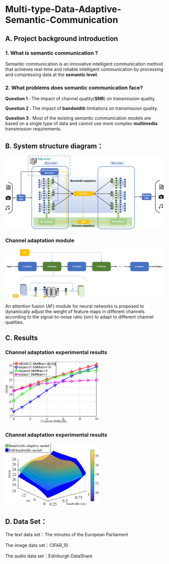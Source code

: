 # Multi-type-Data-Adaptive-Semantic-Communication

## A. Project background introduction

### 1. What is semantic communication ?

Semantic communication is an innovative intelligent communication method that achieves real-time and reliable intelligent communication by processing and compressing data at the **semantic level**.

### 2. What problems does semantic communication face?

**Question 1** : The impact of channel quality(**SNR**) on transmission quality.

**Question 2** : The impact of **bandwidth** limitations on transmission quality.

**Question 3** : Most of the existing semantic communication models are based on a single type of data and cannot use more complex **multimedia** transmission requirements.

## B. System structure diagram：

![](img/system.png)

### Channel adaptation module

![](img/AF.png)

An attention fusion (AF) module for neural networks is proposed to dynamically adjust the weight of feature maps in different channels according to the signal-to-noise ratio (snr) to adapt to different channel qualities.

## C. Results

### Channel adaptation experimental results

<img src="img/result_ca.png" alt="result_ca" width="300" height="200">

### Channel adaptation experimental results

<img src="img/result_ba.png" alt="result_ba" width="300" height="200">

## D. Data Set：

The text data set：The minutes of the European Parliament

The image data set：CIFAR_10

The audio data set：Edinburgh DataShare
